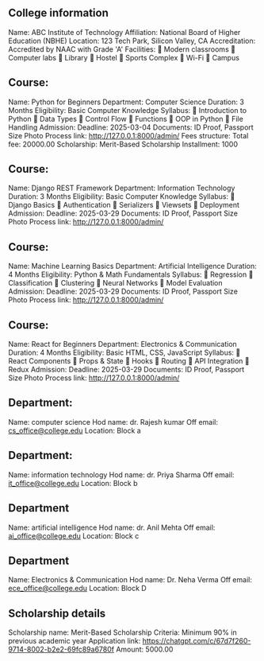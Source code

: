 ## College information

Name: ABC Institute of Technology
Affiliation: National Board of Higher Education (NBHE)
Location: 123 Tech Park, Silicon Valley, CA
Accreditation: Accredited by NAAC with Grade 'A'
Facilities:
 Modern classrooms
 Computer labs
 Library
 Hostel
 Sports Complex
 Wi-Fi
 Campus

## Course:

Name: Python for Beginners
Department: Computer Science
Duration: 3 Months
Eligibility: Basic Computer Knowledge
Syllabus:
 Introduction to Python
 Data Types
 Control Flow
 Functions
 OOP in Python
 File Handling
Admission:
Deadline: 2025-03-04
Documents: ID Proof, Passport Size Photo
Process link: http://127.0.0.1:8000/admin/
Fees structure:
Total fee: 20000.00
Scholarship: Merit-Based Scholarship
Installment: 1000

## Course:

Name: Django REST Framework
Department: Information Technology
Duration: 3 Months
Eligibility: Basic Computer Knowledge
Syllabus:
 Django Basics
 Authentication
 Serializers
 Viewsets
 Deployment
Admission:
Deadline: 2025-03-29
Documents: ID Proof, Passport Size Photo
Process link: http://127.0.0.1:8000/admin/

## Course:

Name: Machine Learning Basics
Department: Artificial Intelligence
Duration: 4 Months
Eligibility: Python & Math Fundamentals
Syllabus:
 Regression
 Classification
 Clustering
 Neural Networks
 Model Evaluation
Admission:
Deadline: 2025-03-29
Documents: ID Proof, Passport Size Photo
Process link: http://127.0.0.1:8000/admin/

## Course:

Name: React for Beginners
Department: Electronics & Communication
Duration: 4 Months
Eligibility: Basic HTML, CSS, JavaScript
Syllabus:
 React Components
 Props & State
 Hooks
 Routing
 API Integration
 Redux
Admission:
Deadline: 2025-03-29
Documents: ID Proof, Passport Size Photo
Process link: http://127.0.0.1:8000/admin/

## Department:

Name: computer science
Hod name: dr. Rajesh kumar
Off email: cs_office@college.edu
Location: Block a

## Department:

Name: information technology
Hod name: dr. Priya Sharma
Off email: it_office@college.edu
Location: Block b

## Department

Name: artificial intelligence
Hod name: dr. Anil Mehta
Off email: ai_office@college.edu
Location: Block c

## Department

Name: Electronics & Communication
Hod name: Dr. Neha Verma
Off email: ece_office@college.edu
Location: Block D

## Scholarship details

Scholarship name: Merit-Based Scholarship
Criteria: Minimum 90% in previous academic year
Application link: https://chatgpt.com/c/67d7f260-9714-8002-b2e2-69fc89a6780f
Amount: 5000.00
